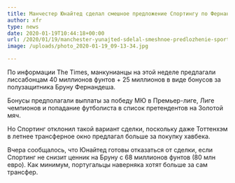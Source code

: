 ```yaml
---
title: Манчестер Юнайтед сделал смешное предложение Спортингу по Фернандешу
author: xfr
type: news
date: 2020-01-19T10:44:18+00:00
url: /2020/01/19/manchester-yunajted-sdelal-smeshnoe-predlozhenie-sportingu-po-fernandeshu/
image: /uploads/photo_2020-01-19_09-13-34.jpg

---
```

По информации The Times, манкунианцы на этой неделе предлагали лиссабонцам 40 миллионов фунтов + 25 миллионов в виде бонусов за полузащитника Бруну Фернандеша.

Бонусы предполагали выплаты за победу МЮ в Премьер-лиге, Лиге чемпионов и попадание футболиста в список претендентов на Золотой мяч.

Но Спортинг отклонил такой вариант сделки, поскольку даже Тоттенхэм в летнее трансферное окно предлагал больше за покупку хавбека.

Вчера сообщалось, что Юнайтед готовы отказаться от сделки, если Спортинг не снизит ценник на Бруну с 68 миллионов фунтов (80 млн евро). Как минимум, португальцы наверняка хотят больше за сам трансфер.